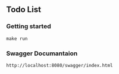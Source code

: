 ## Todo List

### Getting started

```
make run
```

### Swagger Documantaion

```
http://localhost:8080/swagger/index.html
```